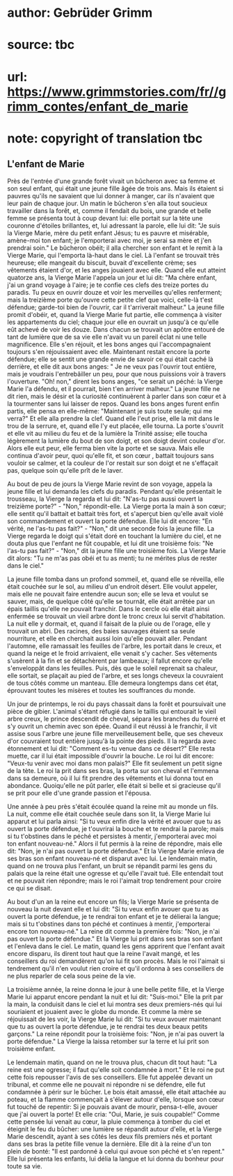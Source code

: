 # author: Gebrüder Grimm
# source: tbc
# url: https://www.grimmstories.com/fr//grimm_contes/enfant_de_marie
# note: copyright of translation tbc

## L'enfant de Marie 

Près de l'entrée d'une grande forêt vivait un bûcheron avec sa femme
et son seul enfant, qui était une jeune fille âgée de trois ans. Mais
ils étaient si pauvres qu'ils ne savaient que lui donner à manger, car
ils n'avaient que leur pain de chaque jour. Un matin le bûcheron s'en
alla tout soucieux travailler dans la forêt, et, comme il fendait du
bois, une grande et belle femme se présenta tout à coup devant lui: elle
portait sur la tète une couronne d'étoiles brillantes, et, lui
adressant la parole, elle lui dit: "Je suis la Vierge Marie, mère du
petit enfant Jésus; tu es pauvre et misérable, amène-moi ton enfant; je
l'emporterai avec moi, je serai sa mère et j'en prendrai soin." Le
bûcheron obéit; il alla chercher son enfant et le remit à la Vierge
Marie, qui l'emporta là-haut dans le ciel. Là l'enfant se trouvait
très heureuse; elle mangeait du biscuit, buvait d'excellente crème; ses
vêtements étaient d'or, et les anges jouaient avec elle. Quand elle eut
atteint quatorze ans, la Vierge Marie l'appela un jour et lui dit: "Ma
chère enfant, j'ai un grand voyage à l'aire; je te confie ces clefs
des treize portes du paradis. Tu peux en ouvrir douze et voir les
merveilles qu'elles renferment; mais la treizième porte qu'ouvre cette
petite clef que voici, celle-là t'est défendue; garde-toi bien de
l'ouvrir, car il t'arriverait malheur." La jeune fille promit
d'obéir, et, quand la Vierge Marie fut partie, elle commença à visiter
les appartements du ciel; chaque jour elle en ouvrait un jusqu'à ce
qu'elle eût achevé de voir les douze. Dans chacun se trouvait un apôtre
entouré de tant de lumière que de sa vie elle n'avait vu un pareil
éclat ni une telle magnificence. Elle s'en réjouit, et les bons anges
qui l'accompagnaient toujours s'en réjouissaient avec elle. Maintenant
restait encore la porte défendue; elle se sentit une grande envie de
savoir ce qui était caché là derrière, et elle dit aux bons anges: " Je
ne veux pas l'ouvrir tout entière, mais je voudrais l'entrebâiller un
peu, pour que nous puissions voir à travers l'ouverture. "Oh! non,"
dirent les bons anges, "ce serait un péché: la Vierge Marie l'a
défendu, et il pourrait, bien t'en arriver malheur." La jeune fille ne
dit rien, mais le désir et la curiosité continuèrent à parler dans son
cœur et à la tourmenter sans lui laisser de repos. Quand les bons anges
furent enfin partis, elle pensa en elle-même: "Maintenant je suis toute
seule; qui me verra?" Et elle alla prendre la clef. Quand elle l'eut
prise, elle la mit dans le trou de la serrure, et, quand elle l'y eut
placée, elle tourna. La porte s'ouvrit et elle vit au milieu du feu et
de la lumière la Trinité assise; elle toucha légèrement la lumière du
bout de son doigt, et son doigt devint couleur d'or. Alors elle eut
peur, elle ferma bien vite la porte et se sauva. Mais elle continua
d'avoir peur, quoi qu'elle fit, et son cœur , battait toujours sans
vouloir se calmer, et la couleur de l'or restait sur son doigt et ne
s'effaçait pas, quelque soin qu'elle prît de le laver.

Au bout de peu de jours la Vierge Marie revint de son voyage, appela la
jeune fille et lui demanda les clefs du paradis. Pendant qu'elle
présentait le trousseau, la Vierge la regarda et lui dit: "N'as-tu pas
aussi ouvert la treizième porte?" - "Non," répondit-elle. La Vierge
porta la main à son cœur; elle sentit qu'il battait et battait très
fort, et s'aperçut bien qu'elle avait violé son commandement et ouvert
la porte défendue. Elle lui dit encore: "En vérité, ne l'as-tu pas
fait?" - "Non," dit une seconde fois la jeune fille. La Vierge
regarda le doigt qui s'était doré en touchant la lumière du ciel, et ne
douta plus que l'enfant ne fût coupable, et lui dit une troisième fois:
"Ne l'as-tu pas fait?" - "Non," dit la jeune fille une troisième
fois. La Vierge Marie dit alors: "Tu ne m'as pas obéi et tu as menti;
tu ne mérites plus de rester dans le ciel."

La jeune fille tomba dans un profond sommeil, et, quand elle se
réveilla, elle était couchée sur le sol, au milieu d'un endroit désert.
Elle voulut appeler, mais elle ne pouvait faire entendre aucun son; elle
se leva et voulut se sauver, mais, de quelque côté qu'elle se tournât,
elle était arrêtée par un épais taillis qu'elle ne pouvait franchir.
Dans le cercle où elle était ainsi enfermée se trouvait un vieil arbre
dont le tronc creux lui servit d'habitation. La nuit elle y dormait,
et, quand il faisait de la pluie ou de l'orage, elle y trouvait un
abri. Des racines, des baies sauvages étaient sa seule nourriture, et
elle en cherchait aussi loin qu'elle pouvait aller. Pendant l'automne,
elle ramassait les feuilles de l'arbre, les portait dans le creux, et
quand la neige et le froid arrivaient, elle venait s'y cacher. Ses
vêtements s'usèrent à la fin et se détachèrent par lambeaux; il fallut
encore qu'elle s'enveloppât dans les feuilles. Puis, dès que le soleil
reprenait sa chaleur, elle sortait, se plaçait au pied de l'arbre, et
ses longs cheveux la couvraient de tous côtés comme un manteau. Elle
demeura longtemps dans cet état, éprouvant toutes les misères et toutes
les souffrances du monde.

Un jour de printemps, le roi du pays chassait dans la forêt et
poursuivait une pièce de gibier. L'animal s'étant réfugié dans le
taillis qui entourait le vieil arbre creux, le prince descendit de
cheval, sépara les branches du fourré et s'y ouvrit un chemin avec son
épée. Quand il eut réussi à le franchir, il vit assise sous l'arbre une
jeune fille merveilleusement belle, que ses cheveux d'or couvraient
tout entière jusqu'à la pointe des pieds. Il la regarda avec étonnement
et lui dit: "Comment es-tu venue dans ce désert?" Elle resta muette,
car il lui était impossible d'ouvrir la bouche. Le roi lui dit encore:
"Veux-tu venir avec moi dans mon palais?" Elle fit seulement un petit
signe de la tète. Le roi la prit dans ses bras, la porta sur son cheval
et l'emmena dans sa demeure, où il lui fit prendre des vêtements et lui
donna tout en abondance. Quoiqu'elle ne pût parler, elle était si belle
et si gracieuse qu'il se prit pour elle d'une grande passion et
l'épousa.

Une année à peu près s'était écoulée quand la reine mit au monde un
fils. La nuit, comme elle était couchée seule dans son lit, la Vierge
Marie lui apparut et lui parla ainsi: "Si tu veux enfin dire la vérité
et avouer que tu as ouvert la porte défendue, je t'ouvrirai la bouche
et te rendrai la parole; mais si tu t'obstines dans le péché et
persistes à mentir, j'emporterai avec moi ton enfant nouveau-né."
Alors il fut permis à la reine de répondre, mais elle dit: "Non, je
n'ai pas ouvert la porte défendue." Et la Vierge Marie enleva de ses
bras son enfant nouveau-né et disparut avec lui. Le lendemain matin,
quand on ne trouva plus l'enfant, un bruit se répandit parmi les gens
du palais que la reine était une ogresse et qu'elle l'avait tué. Elle
entendait tout et ne pouvait rien répondre; mais le roi l'aimait trop
tendrement pour croire ce qui se disait.

Au bout d'un an la reine eut encore un fils; la Vierge Marie se
présenta de nouveau la nuit devant elle et lui dit: "Si tu veux enfin
avouer que tu as ouvert la porte défendue, je te rendrai ton enfant et
je te délierai la langue; mais si tu t'obstines dans ton péché et
continues à mentir, j'emporterai encore ton nouveau-né." La reine dit
comme la première fois: "Non, je n'ai pas ouvert la porte défendue."
Et la Vierge lui prit dans ses bras son enfant et l'enleva dans le
ciel. Le matin, quand les gens apprirent que l'enfant avait encore
disparu, ils dirent tout haut que la reine l'avait mangé, et les
conseillers du roi demandèrent qu'on lui fit son procès. Mais le roi
l'aimait si tendrement qu'il n'en voulut rien croire et qu'il
ordonna à ses conseillers de ne plus reparler de cela sous peine de la
vie.

La troisième année, la reine donna le jour à une belle petite fille, et
la Vierge Marie lui apparut encore pendant la nuit et lui dit:
"Suis-moi." Elle la prit par la main, la conduisit dans le ciel et lui
montra ses deux premiers-nés qui lui souriaient et jouaient avec le
globe du monde. Et comme la mère se réjouissait de les voir, la Vierge
Marie lui dit: "Si tu veux avouer maintenant que tu as ouvert la porte
défendue, je te rendrai tes deux beaux petits garçons." La reine
répondit pour la troisième fois: "Non, je n'ai pas ouvert la porte
défendue." La Vierge la laissa retomber sur la terre et lui prit son
troisième enfant.

Le lendemain matin, quand on ne le trouva plus, chacun dit tout haut:
"La reine est une ogresse; il faut qu'elle soit condamnée à mort." Et
le roi ne put cette fois repousser l'avis de ses conseillers. Elle fut
appelée devant un tribunal, et comme elle ne pouvait ni répondre ni se
défendre, elle fut condamnée à périr sur le bûcher. Le bois était
amassé, elle était attachée au poteau, et la flamme commençait à
s'élever autour d'elle, lorsque son cœur fut touché de repentir: Si je
pouvais avant de mourir, pensa-t-elle, avouer que j'ai ouvert la porte!
Et elle cria: "Oui, Marie, je suis coupable!" Comme cette pensée lui
venait au cœur, la pluie commença à tomber du ciel et éteignit le feu du
bûcher: une lumière se répandit autour d'elle, et la Vierge Marie
descendit, ayant à ses côtés les deux fils premiers nés et portant dans
ses bras la petite fille venue la dernière. Elle dit à la reine d'un
ton plein de bonté: "Il est pardonné à celui qui avoue son péché et
s'en repent." Elle lui présenta les enfants, lui délia la langue et
lui donna du bonheur pour toute sa vie.
